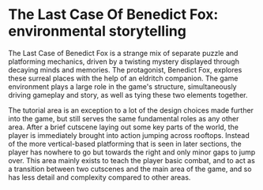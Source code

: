 # The Last Case Of Benedict Fox: environmental storytelling



The Last Case of Benedict Fox is a strange mix of separate puzzle and platforming mechanics, driven by a twisting mystery displayed through decaying minds and memories. The protagonist, Benedict Fox, explores these surreal places with the help of an eldritch companion. The game environment plays a large role in the game's structure, simultaneously driving gameplay and story, as well as tying these two elements together.

The tutorial area is an exception to a lot of the design choices made further into the game, but still serves the same fundamental roles as any other area. After a brief cutscene laying out some key parts of the world, the player is immediately brought into action jumping across rooftops. Instead of the more vertical-based platforming that is seen in later sections, the player has nowhere to go but towards the right and only minor gaps to jump over. This area mainly exists to teach the player basic combat, and to act as a transition between two cutscenes and the main area of the game, and so has less detail and complexity compared to other areas.



